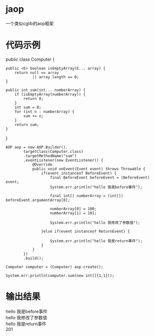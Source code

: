 # jaop
一个类似cglib的aop框架

# 代码示例
public class Computer {

    public <E> boolean isEmptyArray(E... array) {
        return null == array
                || array.length == 0;
    }

    public int sum(int... numberArray) {
        if (isEmptyArray(numberArray)) {
            return 0;
        }
        int sum = 0;
        for (int n : numberArray) {
            sum += n;
        }
        return sum;
    }

}

    AOP aop = new AOP.Builder().
            targetClass(Computer.class)
            .targetMethodName("sum")
            .eventListener(new EventListener() {
                @Override
                public void onEvent(Event event) throws Throwable {
                    if(event instanceof BeforeEvent) {
                        final BeforeEvent beforeEvent = (BeforeEvent) event;
                        System.err.println("hello 我是before事件");
    
                        final int[] numberArray = (int[]) beforeEvent.argumentArray[0];
    
                        numberArray[0] = 100;
                        numberArray[1] = 101;
    
                        System.err.println("hello 我修改了参数值");
    
                    }else if(event instanceof ReturnEvent) {
    
                        System.err.println("hello 我是return事件");
                    }
                }
            })
            .build();
    
    Computer computer = (Computer) aop.create();
    
    System.err.println(computer.sum(new int[]{1,1}));

# 输出结果

hello 我是before事件\
hello 我修改了参数值\
hello 我是return事件\
201


